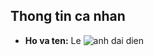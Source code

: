 ## Thong tin ca nhan
- **Ho va ten:** Le
![anh dai dien](https://tse1.mm.bing.net/th/id/OIP.-RaIoDl0_uGYZ7MKm473XwHaFj?pid=Api&P=0&h=180)
